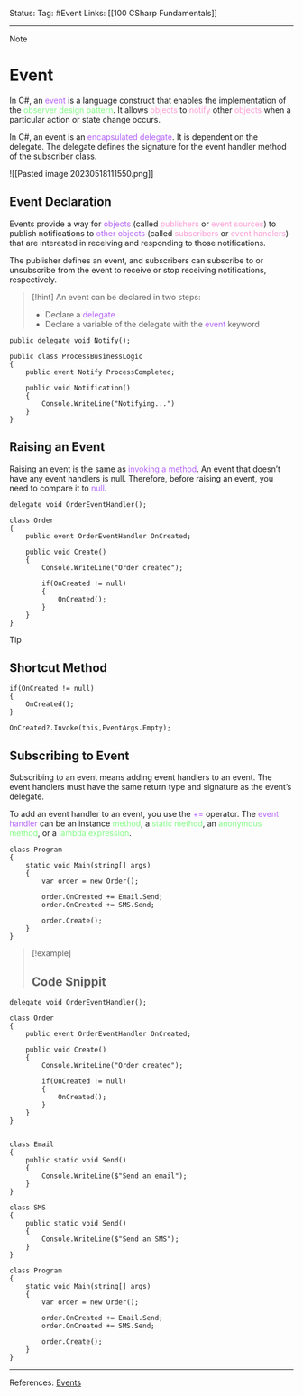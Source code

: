 Status: 
Tag: #Event
Links: [[100 CSharp Fundamentals]]

---
> [!note] 
>  # Event

In C#, an <font style="color:#b562f9">event</font> is a language construct that enables the implementation of the <font style="color:#81fd83">observer design pattern</font>. It allows <font style="color:#fd9bd4">objects</font> to <font style="color:#fd9bd4">notify</font> other <font style="color:#fd9bd4">objects</font> when a particular action or state change occurs.

In C#, an event is an <font style="color:#b562f9">encapsulated delegate</font>. It is dependent on the delegate. The delegate defines the signature for the event handler method of the subscriber class.

![[Pasted image 20230518111550.png]]

## Event Declaration

Events provide a way for <font style="color:#b562f9">objects</font> (called <font style="color:#fd9bd4">publishers</font> or <font style="color:#fd9bd4">event sources</font>) to publish notifications to <font style="color:#b562f9">other objects</font> (called <font style="color:#fd9bd4">subscribers</font> or <font style="color:#fd9bd4">event handlers</font>) that are interested in receiving and responding to those notifications.

The publisher defines an event, and subscribers can subscribe to or unsubscribe from the event to receive or stop receiving notifications, respectively.

> [!hint] 
> An event can be declared in two steps:
> - Declare a <font style="color:#b562f9">delegate</font>
> - Declare a variable of the delegate with the <font style="color:#b562f9">event</font> keyword 

``` run-csharp
public delegate void Notify();

public class ProcessBusinessLogic
{
	public event Notify ProcessCompleted;

	public void Notification()
	{
		Console.WriteLine("Notifying...")
	}
}
```


## Raising an Event

Raising an event is the same as<font style="color:#b562f9"> invoking a method</font>. An event that doesn’t have any event handlers is null. Therefore, before raising an event, you need to compare it to <font style="color:#b562f9">null</font>.

``` run-csharp
delegate void OrderEventHandler();

class Order
{
    public event OrderEventHandler OnCreated;

    public void Create()
    {
        Console.WriteLine("Order created");
        
        if(OnCreated != null)
        {
            OnCreated();
        }
    }
}
```

> [!tip] 
> ## Shortcut Method 

``` run-csharp
if(OnCreated != null)
{
	OnCreated();
}
```

``` run-csharp
OnCreated?.Invoke(this,EventArgs.Empty);
```

## Subscribing to Event

Subscribing to an event means adding event handlers to an event. The event handlers must have the same return type and signature as the event’s delegate.

To add an event handler to an event, you use the <font style="color:#b562f9">+=</font> operator. The <font style="color:#b562f9">event handler</font> can be an instance <font style="color:#81fd83">method</font>, a <font style="color:#81fd83">static method</font>, an <font style="color:#81fd83">anonymous method</font>, or a<font style="color:#81fd83"> lambda expression</font>.

``` run-csharp
class Program
{
    static void Main(string[] args)
    {
        var order = new Order();

        order.OnCreated += Email.Send;
        order.OnCreated += SMS.Send;

        order.Create();
    }
}
```

> [!example] 
> ## Code Snippit 

``` run-csharp
delegate void OrderEventHandler();

class Order
{
    public event OrderEventHandler OnCreated;

    public void Create()
    {
        Console.WriteLine("Order created");
        
        if(OnCreated != null)
        {
            OnCreated();
        }
    }
}


class Email 
{
    public static void Send()
    {
        Console.WriteLine($"Send an email");
    }
}

class SMS
{
    public static void Send()
    {
        Console.WriteLine($"Send an SMS");
    }
}

class Program
{
    static void Main(string[] args)
    {
        var order = new Order();

        order.OnCreated += Email.Send;
        order.OnCreated += SMS.Send;

        order.Create();
    }
}
```

---
References: [Events](https://www.csharptutorial.net/csharp-tutorial/csharp-events/)